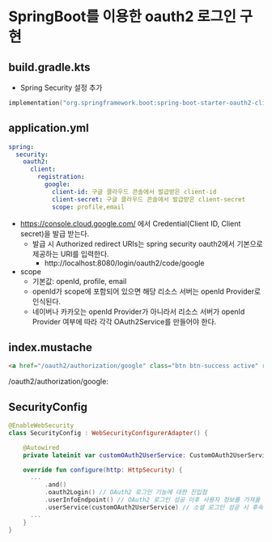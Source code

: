 # SpringBoot를 이용한 oauth2 로그인 구현

## build.gradle.kts
- Spring Security 설정 추가
```kotlin
implementation("org.springframework.boot:spring-boot-starter-oauth2-client")
```

## application.yml
```yaml
spring:
  security:
    oauth2:
      client:
        registration:
          google:
            client-id: 구글 클라우드 콘솔에서 발급받은 client-id
            client-secret: 구글 클라우드 콘솔에서 발급받은 client-secret
            scope: profile,email
```
- https://console.cloud.google.com/ 에서 Credential(Client ID, Client secret)을 발급 받는다.
  - 발급 시 Authorized redirect URIs는 spring security oauth2에서 기본으로 제공하는 URI를 입력한다.
    - http://localhost:8080/login/oauth2/code/google
- scope
  - 기본값: openId, profile, email
  - openId가 scope에 포함되어 있으면 해당 리소스 서버는 openId Provider로 인식된다.
  - 네이버나 카카오는 openId Provider가 아니라서 리소스 서버가 openId Provider 여부에 따라 각각 OAuth2Service를 만들어야 한다.

## index.mustache
```html
<a href="/oauth2/authorization/google" class="btn btn-success active" role="button">Google Login</a>
```
/oauth2/authorization/google: 

## SecurityConfig
```kotlin
@EnableWebSecurity
class SecurityConfig : WebSecurityConfigurerAdapter() {

    @Autowired
    private lateinit var customOAuth2UserService: CustomOAuth2UserService

    override fun configure(http: HttpSecurity) { 
      ...
          .and()
          .oauth2Login() // OAuth2 로그인 기능에 대한 진입점
          .userInfoEndpoint() // OAuth2 로그인 성공 이후 사용자 정보를 가져올 때의 설정을 담당
          .userService(customOAuth2UserService) // 소셜 로그인 성공 시 후속 조치를 진행할 UserService 인터페이스의 구현체 등록 
      ...
    }
}
```
